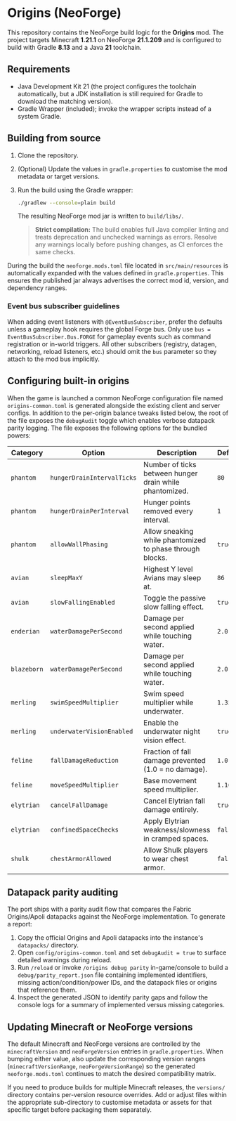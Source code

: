 # Origins (NeoForge)

This repository contains the NeoForge build logic for the **Origins** mod. The project
targets Minecraft **1.21.1** on NeoForge **21.1.209** and is configured to build
with Gradle **8.13** and a Java **21** toolchain.

## Requirements

* Java Development Kit 21 (the project configures the toolchain automatically, but a JDK
  installation is still required for Gradle to download the matching version).
* Gradle Wrapper (included); invoke the wrapper scripts instead of a system Gradle.

## Building from source

1. Clone the repository.
2. (Optional) Update the values in `gradle.properties` to customise the mod metadata or
   target versions.
3. Run the build using the Gradle wrapper:

   ```bash
   ./gradlew --console=plain build
   ```

   The resulting NeoForge mod jar is written to `build/libs/`.

   > **Strict compilation:** The build enables full Java compiler linting and treats
   > deprecation and unchecked warnings as errors. Resolve any warnings locally before
   > pushing changes, as CI enforces the same checks.

During the build the `neoforge.mods.toml` file located in `src/main/resources` is
automatically expanded with the values defined in `gradle.properties`. This ensures the
published jar always advertises the correct mod id, version, and dependency ranges.

### Event bus subscriber guidelines

When adding event listeners with `@EventBusSubscriber`, prefer the defaults unless a
gameplay hook requires the global Forge bus. Only use `bus = EventBusSubscriber.Bus.FORGE`
for gameplay events such as command registration or in-world triggers. All other
subscribers (registry, datagen, networking, reload listeners, etc.) should omit the `bus`
parameter so they attach to the mod bus implicitly.

## Configuring built-in origins

When the game is launched a common NeoForge configuration file named
`origins-common.toml` is generated alongside the existing client and server configs.
In addition to the per-origin balance tweaks listed below, the root of the file exposes
the `debugAudit` toggle which enables verbose datapack parity logging.
The file exposes the following options for the bundled powers:

| Category | Option | Description | Default |
|----------|--------|-------------|---------|
| `phantom` | `hungerDrainIntervalTicks` | Number of ticks between hunger drain while phantomized. | `80` |
| `phantom` | `hungerDrainPerInterval` | Hunger points removed every interval. | `1` |
| `phantom` | `allowWallPhasing` | Allow sneaking while phantomized to phase through blocks. | `true` |
| `avian` | `sleepMaxY` | Highest Y level Avians may sleep at. | `86` |
| `avian` | `slowFallingEnabled` | Toggle the passive slow falling effect. | `true` |
| `enderian` | `waterDamagePerSecond` | Damage per second applied while touching water. | `2.0` |
| `blazeborn` | `waterDamagePerSecond` | Damage per second applied while touching water. | `2.0` |
| `merling` | `swimSpeedMultiplier` | Swim speed multiplier while underwater. | `1.35` |
| `merling` | `underwaterVisionEnabled` | Enable the underwater night vision effect. | `true` |
| `feline` | `fallDamageReduction` | Fraction of fall damage prevented (1.0 = no damage). | `1.0` |
| `feline` | `moveSpeedMultiplier` | Base movement speed multiplier. | `1.10` |
| `elytrian` | `cancelFallDamage` | Cancel Elytrian fall damage entirely. | `true` |
| `elytrian` | `confinedSpaceChecks` | Apply Elytrian weakness/slowness in cramped spaces. | `false` |
| `shulk` | `chestArmorAllowed` | Allow Shulk players to wear chest armor. | `false` |

## Datapack parity auditing

The port ships with a parity audit flow that compares the Fabric Origins/Apoli datapacks
against the NeoForge implementation. To generate a report:

1. Copy the official Origins and Apoli datapacks into the instance's `datapacks/`
   directory.
2. Open `config/origins-common.toml` and set `debugAudit = true` to surface detailed
   warnings during reload.
3. Run `/reload` or invoke `/origins debug parity` in-game/console to build a
   `debug/parity_report.json` file containing implemented identifiers, missing
   action/condition/power IDs, and the datapack files or origins that reference them.
4. Inspect the generated JSON to identify parity gaps and follow the console logs for a
   summary of implemented versus missing categories.

## Updating Minecraft or NeoForge versions

The default Minecraft and NeoForge versions are controlled by the `minecraftVersion` and
`neoForgeVersion` entries in `gradle.properties`. When bumping either value, also update
the corresponding version ranges (`minecraftVersionRange`, `neoForgeVersionRange`) so the
generated `neoforge.mods.toml` continues to match the desired compatibility matrix.

If you need to produce builds for multiple Minecraft releases, the `versions/` directory
contains per-version resource overrides. Add or adjust files within the appropriate
sub-directory to customise metadata or assets for that specific target before packaging
them separately.
